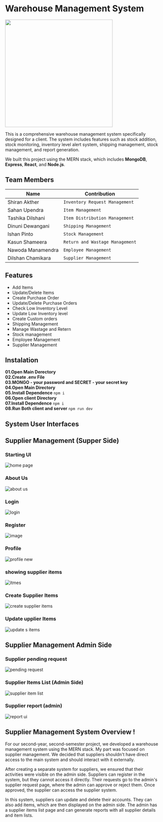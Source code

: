 # Warehouse Management System
<p><a  href="https://github.com/Shiranakther"><img  src="https://skillicons.dev/icons?i=mongo,express,react,nodejs,vite,redux,tailwind,vscode,github"  width=350></a></p>
This is a comprehensive warehouse management system specifically designed for a client. The system includes features such as stock addition, stock monitoring, inventory level alert system, shipping management, stock management, and report generation.

We built this project using the MERN stack, which includes **MongoDB**, **Express**, **React**, and **Node.js**.

## Team Members

|  Name              |Contribution                                            
|----------------|-------------------------------|
|Shiran Akther|`Inventory Request Management`            |
|Sahan Upendra          |`Item Management`            |
|Tashika Dilshani|`Item Distribution Management`|
|Dinuni Dewangani|`Shipping Management`|
|Ishan Pinto|`Stock Management`|
|Kasun Shameera|`Return and Wastage Management`|
|Nawoda Manamendra|`Employee Management`|
|Dilshan Chamikara|`Supplier Management`|

## Features

- Add Items
- Update/Delete Items
- Create Purchase Order 
- Update/Delete Purchase Orders
- Check Low Inventory Level
- Update Low Inventory level
- Create Custom orders
- Shipping Management
-  Manage Wastage and Retern
- Stock management
- Employee Management
- Supplier Management



## Instalation
 **01.Open Main Derectory** <br>
**02.Create .env File**  <br>
**03.MONGO - your password and SECRET - your secret key**  <br>
**04.Open Main Directory**  <br>
**05.Install Dependence** ```npm i```  <br>
**06.Open client Directory**   <br>
**07.Install Dependence**  ```npm i``` <br>
**08.Run Both client and server** ```npm run dev```  <br>

## System User Interfaces 

## Supplier Management (Supper Side)

### Starting UI
![home page](https://github.com/DCKumara07/ITP-project-MERN/assets/159523598/a18e04a7-a203-49a1-b082-bc1d8d32f618)

### About Us
![about us](https://github.com/DCKumara07/ITP-project-MERN/assets/159523598/3cae5bba-80a9-416a-ab0d-70eb5e1b0263)

### Login
![login](https://github.com/DCKumara07/ITP-project-MERN/assets/159523598/219eee00-e119-41b4-a0a3-224e5f052afb)

### Register
![image](https://github.com/Shiranakther/WMS_Intigrate/assets/127624730/9c7d6b25-53ab-4936-8000-b6ff86aaa0d7)

### Profile
![profile new](https://github.com/DCKumara07/ITP-project-MERN/assets/159523598/7f42f682-ae81-403f-a451-6e374480cc7b)

### showing supplier items 
![itmes](https://github.com/DCKumara07/ITP-project-MERN/assets/159523598/93074df0-e99e-4a5c-bb50-381c2acf4a1b)

### Create Supplier Items
![create supplier items](https://github.com/DCKumara07/ITP-project-MERN/assets/159523598/3fbe57ac-8aac-432d-b2c9-bb53d84675d2)

### Update upplier Items
![update s items](https://github.com/DCKumara07/ITP-project-MERN/assets/159523598/e7b86a45-5901-41a4-99bc-dc8aae6c81b7)


## Supplier Management Admin Side 

### Supplier pending request
![pending request](https://github.com/DCKumara07/ITP-project-MERN/assets/159523598/ae777f00-bc07-4093-b557-df20342f92e7)

### Supplier Items List (Admin Side)
![supplier item list](https://github.com/DCKumara07/ITP-project-MERN/assets/159523598/a643320a-ff10-498a-ac31-f755488a8830)

### Supplier report (admin)
![report ui](https://github.com/DCKumara07/ITP-project-MERN/assets/159523598/d16b6857-678e-4d6b-b3b1-106a61185f19)



## Supplier Management System Overview !

<p>For our second-year, second-semester project, we developed a warehouse management system using the MERN stack. My part was focused on supplier management. We decided that suppliers shouldn't have direct access to the main system and should interact with it externally.<br>

After creating a separate system for suppliers, we ensured that their activities were visible on the admin side. Suppliers can register in the system, but they cannot access it directly. Their requests go to the admin's supplier request page, where the admin can approve or reject them. Once approved, the supplier can access the supplier system.<br>

In this system, suppliers can update and delete their accounts. They can also add items, which are then displayed on the admin side. The admin has a supplier items list page and can generate reports with all supplier details and item lists.</p>





